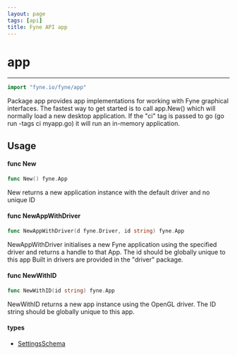 ```yaml
---
layout: page
tags: [api]
title: Fyne API app
---
```


# app
---
```go
import "fyne.io/fyne/app"
```

Package app provides app implementations for working with Fyne graphical interfaces. The fastest way to get started is to call app.New() which will normally load a new desktop application. If the "ci" tag is passed to go (go run -tags ci myapp.go) it will run an in-memory application.

## Usage

#### func  New

```go
func New() fyne.App
```
New returns a new application instance with the default driver and no unique ID

#### func  NewAppWithDriver

```go
func NewAppWithDriver(d fyne.Driver, id string) fyne.App
```
NewAppWithDriver initialises a new Fyne application using the specified driver and returns a handle to that App. The id should be globally unique to this app Built in drivers are provided in the "driver" package.

#### func  NewWithID

```go
func NewWithID(id string) fyne.App
```
NewWithID returns a new app instance using the OpenGL driver. The ID string should be globally unique to this app.

#### types

 * [SettingsSchema](settingsschema.html)
